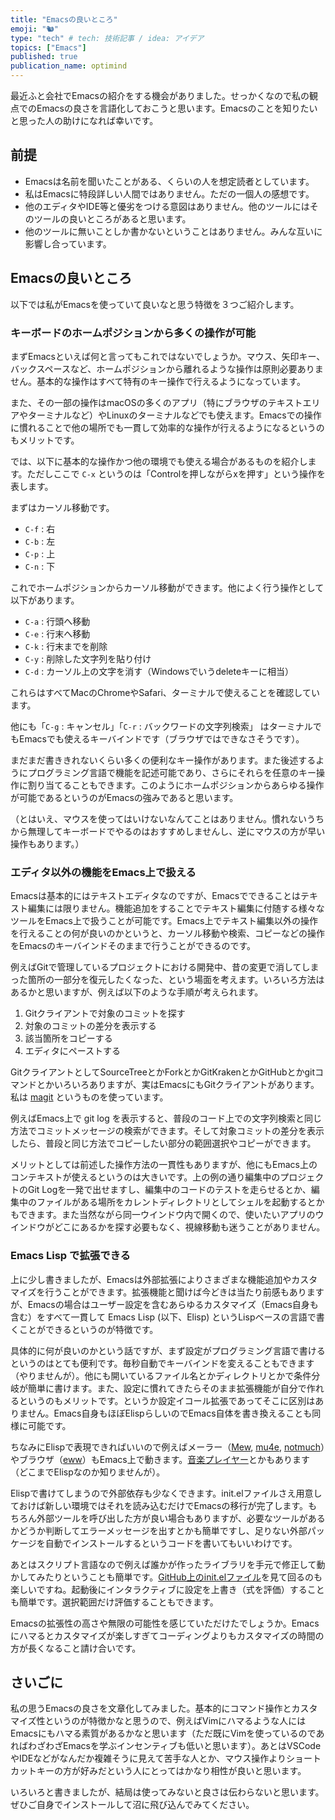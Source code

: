 ```yaml
---
title: "Emacsの良いところ"
emoji: "🐿️"
type: "tech" # tech: 技術記事 / idea: アイデア
topics: ["Emacs"]
published: true
publication_name: optimind
---
```


最近ふと会社でEmacsの紹介をする機会がありました。せっかくなので私の観点でのEmacsの良さを言語化しておこうと思います。Emacsのことを知りたいと思った人の助けになれば幸いです。

## 前提

- Emacsは名前を聞いたことがある、くらいの人を想定読者としています。
- 私はEmacsに特段詳しい人間ではありません。ただの一個人の感想です。
- 他のエディタやIDE等と優劣をつける意図はありません。他のツールにはそのツールの良いところがあると思います。
- 他のツールに無いことしか書かないということはありません。みんな互いに影響し合っています。

## Emacsの良いところ

以下では私がEmacsを使っていて良いなと思う特徴を３つご紹介します。

### キーボードのホームポジションから多くの操作が可能

まずEmacsといえば何と言ってもこれではないでしょうか。マウス、矢印キー、バックスペースなど、ホームポジションから離れるような操作は原則必要ありません。基本的な操作はすべて特有のキー操作で行えるようになっています。

また、その一部の操作はmacOSの多くのアプリ（特にブラウザのテキストエリアやターミナルなど）やLinuxのターミナルなどでも使えます。Emacsでの操作に慣れることで他の場所でも一貫して効率的な操作が行えるようになるというのもメリットです。

では、以下に基本的な操作かつ他の環境でも使える場合があるものを紹介します。ただしここで `C-x` というのは「Controlを押しながらxを押す」という操作を表します。

まずはカーソル移動です。

- `C-f` : 右
- `C-b` : 左
- `C-p` : 上
- `C-n` : 下

これでホームポジションからカーソル移動ができます。他によく行う操作として以下があります。

- `C-a` : 行頭へ移動
- `C-e` : 行末へ移動
- `C-k` : 行末までを削除
- `C-y` : 削除した文字列を貼り付け
- `C-d` : カーソル上の文字を消す（Windowsでいうdeleteキーに相当）

これらはすべてMacのChromeやSafari、ターミナルで使えることを確認しています。

他にも「`C-g` : キャンセル」「`C-r` : バックワードの文字列検索」 はターミナルでもEmacsでも使えるキーバインドです（ブラウザではできなさそうです）。

まだまだ書ききれないくらい多くの便利なキー操作があります。また後述するようにプログラミング言語で機能を記述可能であり、さらにそれらを任意のキー操作に割り当てることもできます。このようにホームポジションからあらゆる操作が可能であるというのがEmacsの強みであると思います。

（とはいえ、マウスを使ってはいけないなんてことはありません。慣れないうちから無理してキーボードでやるのはおすすめしませんし、逆にマウスの方が早い操作もあります。）

### エディタ以外の機能をEmacs上で扱える

Emacsは基本的にはテキストエディタなのですが、Emacsでできることはテキスト編集には限りません。機能追加をすることでテキスト編集に付随する様々なツールをEmacs上で扱うことが可能です。Emacs上でテキスト編集以外の操作を行えることの何が良いのかというと、カーソル移動や検索、コピーなどの操作をEmacsのキーバインドそのままで行うことができるのです。

例えばGitで管理しているプロジェクトにおける開発中、昔の変更で消してしまった箇所の一部分を復元したくなった、という場面を考えます。いろいろ方法はあるかと思いますが、例えば以下のような手順が考えられます。

1. Gitクライアントで対象のコミットを探す
1. 対象のコミットの差分を表示する
1. 該当箇所をコピーする
1. エディタにペーストする

GitクライアントとしてSourceTreeとかForkとかGitKrakenとかGitHubとかgitコマンドとかいろいろありますが、実はEmacsにもGitクライアントがあります。私は [magit](https://magit.vc/) というものを使っています。

例えばEmacs上で git log を表示すると、普段のコード上での文字列検索と同じ方法でコミットメッセージの検索ができます。そして対象コミットの差分を表示したら、普段と同じ方法でコピーしたい部分の範囲選択やコピーができます。

メリットとしては前述した操作方法の一貫性もありますが、他にもEmacs上のコンテキストが使えるというのは大きいです。上の例の通り編集中のプロジェクトのGit Logを一発で出せますし、編集中のコードのテストを走らせるとか、編集中のファイルがある場所をカレントディレクトリとしてシェルを起動するとかもできます。また当然ながら同一ウインドウ内で開くので、使いたいアプリのウインドウがどこにあるかを探す必要もなく、視線移動も迷うことがありません。

### Emacs Lisp で拡張できる

上に少し書きましたが、Emacsは外部拡張によりさまざまな機能追加やカスタマイズを行うことができます。拡張機能と聞けば今どきは当たり前感もありますが、Emacsの場合はユーザー設定を含むあらゆるカスタマイズ（Emacs自身も含む）をすべて一貫して Emacs Lisp (以下、Elisp) というLispベースの言語で書くことができるというのが特徴です。

具体的に何が良いのかという話ですが、まず設定がプログラミング言語で書けるというのはとても便利です。毎秒自動でキーバインドを変えることもできます（やりませんが）。他にも開いているファイル名とかディレクトリとかで条件分岐が簡単に書けます。また、設定に慣れてきたらそのまま拡張機能が自分で作れるというのもメリットです。というか設定イコール拡張であってそこに区別はありません。Emacs自身もほぼElispらしいのでEmacs自体を書き換えることも同様に可能です。

ちなみにElispで表現できればいいので例えばメーラー（[Mew](https://mew.org/ja/), [mu4e](https://github.com/emacsmirror/mu4e), [notmuch](https://notmuchmail.org/notmuch-emacs/)）やブラウザ（[eww](https://www.gnu.org/software/emacs/manual/html_mono/eww.html)）もEmacs上で動きます。[音楽プレイヤー](https://www.emacswiki.org/emacs/%E3%83%9F%E3%83%A5%E3%83%BC%E3%82%B8%E3%83%83%E3%82%AF%E3%83%97%E3%83%AC%E3%82%A4%E3%83%A4%E3%83%BC)とかもあります（どこまでElispなのか知りませんが）。

Elispで書けてしまうので外部依存も少なくできます。init.elファイルさえ用意しておけば新しい環境ではそれを読み込むだけでEmacsの移行が完了します。もちろん外部ツールを呼び出した方が良い場合もありますが、必要なツールがあるかどうか判断してエラーメッセージを出すとかも簡単ですし、足りない外部パッケージを自動でインストールするというコードを書いてもいいわけです。

あとはスクリプト言語なので例えば誰かが作ったライブラリを手元で修正して動かしてみたりということも簡単です。[GitHub上のinit.elファイル](https://github.com/search?q=path%3A%2F%28%5E%7C%5C%2F%29init%5C.el%24%2F&type=code)を見て回るのも楽しいですね。起動後にインタラクティブに設定を上書き（式を評価）することも簡単です。選択範囲だけ評価することもできます。

Emacsの拡張性の高さや無限の可能性を感じていただけたでしょうか。Emacsにハマるとカスタマイズが楽しすぎてコーディングよりもカスタマイズの時間の方が長くなること請け合いです。

## さいごに

私の思うEmacsの良さを文章化してみました。基本的にコマンド操作とカスタマイズ性というのが特徴かなと思うので、例えばVimにハマるような人にはEmacsにもハマる素質があるかなと思います（ただ既にVimを使っているのであればわざわざEmacsを学ぶインセンティブも低いと思います）。あとはVSCodeやIDEなどがなんだか複雑そうに見えて苦手な人とか、マウス操作よりショートカットキーの方が好みだという人にとってはかなり相性が良いと思います。

いろいろと書きましたが、結局は使ってみないと良さは伝わらないと思います。ぜひご自身でインストールして沼に飛び込んでみてください。
